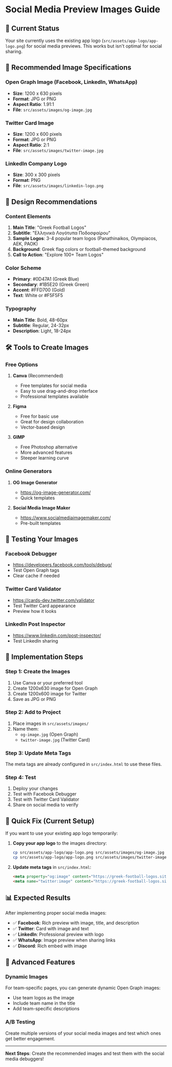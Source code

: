 # Social Media Preview Images Guide

## 🎯 Current Status

Your site currently uses the existing app logo (`src/assets/app-logo/app-logo.png`) for social media previews. This works but isn't optimal for social sharing.

## 📐 Recommended Image Specifications

### Open Graph Image (Facebook, LinkedIn, WhatsApp)
- **Size**: 1200 x 630 pixels
- **Format**: JPG or PNG
- **Aspect Ratio**: 1.91:1
- **File**: `src/assets/images/og-image.jpg`

### Twitter Card Image
- **Size**: 1200 x 600 pixels
- **Format**: JPG or PNG
- **Aspect Ratio**: 2:1
- **File**: `src/assets/images/twitter-image.jpg`

### LinkedIn Company Logo
- **Size**: 300 x 300 pixels
- **Format**: PNG
- **File**: `src/assets/images/linkedin-logo.png`

## 🎨 Design Recommendations

### Content Elements
1. **Main Title**: "Greek Football Logos"
2. **Subtitle**: "Ελληνικά Λογότυπα Ποδοσφαίρου"
3. **Sample Logos**: 3-4 popular team logos (Panathinaikos, Olympiacos, AEK, PAOK)
4. **Background**: Greek flag colors or football-themed background
5. **Call to Action**: "Explore 100+ Team Logos"

### Color Scheme
- **Primary**: #0D47A1 (Greek Blue)
- **Secondary**: #1B5E20 (Greek Green)
- **Accent**: #FFD700 (Gold)
- **Text**: White or #F5F5F5

### Typography
- **Main Title**: Bold, 48-60px
- **Subtitle**: Regular, 24-32px
- **Description**: Light, 18-24px

## 🛠️ Tools to Create Images

### Free Options
1. **Canva** (Recommended)
   - Free templates for social media
   - Easy to use drag-and-drop interface
   - Professional templates available

2. **Figma**
   - Free for basic use
   - Great for design collaboration
   - Vector-based design

3. **GIMP**
   - Free Photoshop alternative
   - More advanced features
   - Steeper learning curve

### Online Generators
1. **OG Image Generator**
   - https://og-image-generator.com/
   - Quick templates

2. **Social Media Image Maker**
   - https://www.socialmediaimagemaker.com/
   - Pre-built templates

## 📱 Testing Your Images

### Facebook Debugger
- https://developers.facebook.com/tools/debug/
- Test Open Graph tags
- Clear cache if needed

### Twitter Card Validator
- https://cards-dev.twitter.com/validator
- Test Twitter Card appearance
- Preview how it looks

### LinkedIn Post Inspector
- https://www.linkedin.com/post-inspector/
- Test LinkedIn sharing

## 🔄 Implementation Steps

### Step 1: Create the Images
1. Use Canva or your preferred tool
2. Create 1200x630 image for Open Graph
3. Create 1200x600 image for Twitter
4. Save as JPG or PNG

### Step 2: Add to Project
1. Place images in `src/assets/images/`
2. Name them:
   - `og-image.jpg` (Open Graph)
   - `twitter-image.jpg` (Twitter Card)

### Step 3: Update Meta Tags
The meta tags are already configured in `src/index.html` to use these files.

### Step 4: Test
1. Deploy your changes
2. Test with Facebook Debugger
3. Test with Twitter Card Validator
4. Share on social media to verify

## 🎯 Quick Fix (Current Setup)

If you want to use your existing app logo temporarily:

1. **Copy your app logo** to the images directory:
   ```bash
   cp src/assets/app-logo/app-logo.png src/assets/images/og-image.jpg
   cp src/assets/app-logo/app-logo.png src/assets/images/twitter-image.jpg
   ```

2. **Update meta tags** in `src/index.html`:
   ```html
   <meta property="og:image" content="https://greek-football-logos.site/assets/images/og-image.jpg">
   <meta name="twitter:image" content="https://greek-football-logos.site/assets/images/twitter-image.jpg">
   ```

## 📊 Expected Results

After implementing proper social media images:

- ✅ **Facebook**: Rich preview with image, title, and description
- ✅ **Twitter**: Card with image and text
- ✅ **LinkedIn**: Professional preview with logo
- ✅ **WhatsApp**: Image preview when sharing links
- ✅ **Discord**: Rich embed with image

## 🚀 Advanced Features

### Dynamic Images
For team-specific pages, you can generate dynamic Open Graph images:
- Use team logos as the image
- Include team name in the title
- Add team-specific descriptions

### A/B Testing
Create multiple versions of your social media images and test which ones get better engagement.

---

**Next Steps**: Create the recommended images and test them with the social media debuggers! 